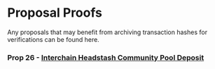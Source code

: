 # Proposal Proofs
Any proposals that may benefit from archiving transaction hashes for verifications can be found here.

### Prop 26 - [Interchain Headstash Community Pool Deposit](./prop-26/)